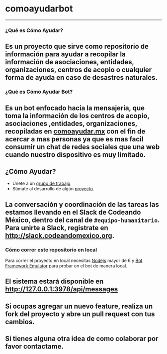 # comoayudarbot
---

### ¿Qué es Cómo Ayudar?

Es un proyecto que sirve como repositorio de información para ayudar a recopilar la información de asociaciones, entidades, organizaciones, centros de acopio o cualquier forma de ayuda en caso de desastres naturales.
---
### ¿Qué es Cómo Ayudar Bot?

Es un bot enfocado hacia la mensajeria, que toma la información de los centros de acopio, asociaciones ,entidades, organizaciones, recopiladas en [comoayudar.mx](comoayudar.mx) con el fin de acercar a mas personas ya que es mas facil consumir un chat de redes sociales que una web cuando nuestro dispositivo es muy limitado.
---

## ¿Cómo Ayudar?

* Únete a un [grupo de trabajo](https://github.com/CodeandoMexico/terremoto-cdmx#grupos-de-trabajo).
* Súmate al desarrollo de algún [proyecto](https://github.com/CodeandoMexico/terremoto-cdmx#proyectos-abiertas).

La conversación y coordinación de las tareas las estamos llevando en el Slack de Codeando México, dentro del canal de `#equipo-humanitario`. Para unirte a Slack, registrate en http://slack.codeandomexico.org.
---


### Cómo correr este repositorio en local

Para correr el proyecto en local necesitas
[Nodejs](nodejs.org) mayor de 6 y 
[Bot Framework Emulator](https://github.com/Microsoft/BotFramework-Emulator/releases) para probar en el bot de manera local.

El sistema estará disponible en http://127.0.0.1:3978/api/messages
---
Si ocupas agregar un nuevo feature, realiza un fork del proyecto y abre un pull request con tus cambios.
---
Si tienes alguna otra idea de como colaborar por favor contactame.
---
